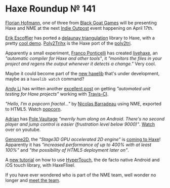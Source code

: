 [_template]: roundup.html
# Haxe Roundup № 141

[Florian Hofmann][link 1], one of three from [Black Goat Games][link 2] will be presenting Haxe and NME at the next [Indie Outpost][link 3] event happening on April 17th.

[Erik Escoffier][link 4] has ported a [delaunay triangulation][link 5] library to Haxe, with a pretty [cool demo][link 6]. [Poly2Trihx][link 7] is the Haxe port of the [poly2tri][link 8].

Apparently a small experiment, [Franco Ponticelli][link 9] has created [livehaxe][link 10], an *"automatic compiler for Haxe and other tools"*, it *"monitors the files in your project and regens the output whenever it detects a change."* Very cool.

Maybe it could become part of the [new haxelib][link 11] that's under development, maybe as a `haxelib watch` command?

[Andy Li][link 12] has written another [excellent post][link 13] on getting *"automated unit testing for Haxe projects"* working with [Travis-CI][link 14].

*"Hello, I'm a popcorn fractal…"* by [Nicolas Barradeau][link 15] using NME, exported to HTML5. Watch [popcorn][link 16].

[Adrian][link 17] has [Pole Vaultage][link 18] *"merrily hum along on Android. There's no second player and jump control is easier (frustration level below 9000)"*. [Watch][link 19] over on youtube.

[Genome2D][link 20], the *"Stage3D GPU accelerated 2D engine"* is [coming to Haxe][link 21]! Apparently it has *"increased performance of up to 400% with at least 100%"* and *"the possibility of HTML5 deployment later on"*.

A [new tutorial][link 22] on how to use [HyperTouch][link 23], the de facto native Android and iOS touch library, with HaxeFlixel.

If you have ever wondered who is part of the NME team, well wonder no longer and [meet the team][link 24].

[link 1]: https://twitter.com/_astrocreep "Florian Hofmann"
[link 2]: https://twitter.com/blackgoatgames "Black Goat Games"
[link 3]: https://twitter.com/indieoutpost "Indie Outpost"
[link 4]: https://twitter.com/nerik "Erik Escoffier"
[link 5]: http://en.wikipedia.org/wiki/Delaunay_triangulation "delaunay triangulation"
[link 6]: http://nerik.me/project/poly2trihx/ "cool demo"
[link 7]: https://github.com/nerik/poly2trihx "Poly2Trihx"
[link 8]: https://code.google.com/p/poly2tri/ "poly2tri"
[link 9]: https://twitter.com/fponticelli "Franco Ponticelli"
[link 10]: https://github.com/fponticelli/livehaxe "livehaxe"
[link 11]: https://github.com/back2dos/haxelib "new haxelib"
[link 12]: https://twitter.com/andy_li "Andy Li"
[link 13]: http://blog.onthewings.net/2013/03/19/automated-unit-testing-for-haxe-project-using-travis-ci/ "excellent post"
[link 14]: http://about.travis-ci.org/docs/ "Travis-CI"
[link 15]: https://twitter.com/nicoptere "Nicolas Barradeau"
[link 16]: http://www.nicoptere.net/html5/popcorn/ "popcorn"
[link 17]: https://twitter.com/goshki "Adrian"
[link 18]: http://vigeogam.es/pole-vaultage-tigcompo/ "Pole Vaultage"
[link 19]: https://www.youtube.com/watch?v=MgcBbqq6dZk "Watch"
[link 20]: https://github.com/pshtif/Genome2D "Genome2D"
[link 21]: http://forum.genome2d.com/viewtopic.php?f=4&amp;t=19 "coming to Haxe"
[link 22]: http://haxeflixel.com/snippets/hypertouch-gestures-android-ios "new tutorial"
[link 23]: https://github.com/shoebox/HyperTouch "HyperTouch"
[link 24]: http://www.nme.io/about/about-team/ "meet the team"

